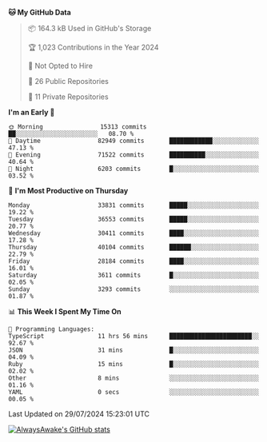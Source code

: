 <!--START_SECTION:waka-->
**🐱 My GitHub Data** 

> 📦 164.3 kB Used in GitHub's Storage 
 > 
> 🏆 1,023 Contributions in the Year 2024
 > 
> 🚫 Not Opted to Hire
 > 
> 📜 26 Public Repositories 
 > 
> 🔑 11 Private Repositories 
 > 
**I'm an Early 🐤** 

```text
🌞 Morning                15313 commits       ██░░░░░░░░░░░░░░░░░░░░░░░   08.70 % 
🌆 Daytime                82949 commits       ████████████░░░░░░░░░░░░░   47.13 % 
🌃 Evening                71522 commits       ██████████░░░░░░░░░░░░░░░   40.64 % 
🌙 Night                  6203 commits        █░░░░░░░░░░░░░░░░░░░░░░░░   03.52 % 
```
📅 **I'm Most Productive on Thursday** 

```text
Monday                   33831 commits       █████░░░░░░░░░░░░░░░░░░░░   19.22 % 
Tuesday                  36553 commits       █████░░░░░░░░░░░░░░░░░░░░   20.77 % 
Wednesday                30411 commits       ████░░░░░░░░░░░░░░░░░░░░░   17.28 % 
Thursday                 40104 commits       ██████░░░░░░░░░░░░░░░░░░░   22.79 % 
Friday                   28184 commits       ████░░░░░░░░░░░░░░░░░░░░░   16.01 % 
Saturday                 3611 commits        █░░░░░░░░░░░░░░░░░░░░░░░░   02.05 % 
Sunday                   3293 commits        ░░░░░░░░░░░░░░░░░░░░░░░░░   01.87 % 
```


📊 **This Week I Spent My Time On** 

```text
💬 Programming Languages: 
TypeScript               11 hrs 56 mins      ███████████████████████░░   92.67 % 
JSON                     31 mins             █░░░░░░░░░░░░░░░░░░░░░░░░   04.09 % 
Ruby                     15 mins             █░░░░░░░░░░░░░░░░░░░░░░░░   02.02 % 
Other                    8 mins              ░░░░░░░░░░░░░░░░░░░░░░░░░   01.16 % 
YAML                     0 secs              ░░░░░░░░░░░░░░░░░░░░░░░░░   00.05 % 
```


 Last Updated on 29/07/2024 15:23:01 UTC
<!--END_SECTION:waka-->

[![AlwaysAwake's GitHub stats](https://github-readme-stats.vercel.app/api?username=AlwaysAwake&show_icons=true&theme=github_dark&count_private=true)](https://github.com/AlwaysAwake/AlwaysAwake)
